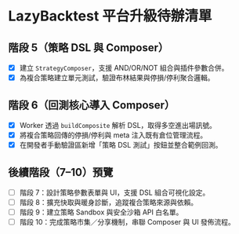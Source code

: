 # LazyBacktest 平台升級待辦清單

## 階段 5（策略 DSL 與 Composer）
- [x] 建立 `StrategyComposer`，支援 AND/OR/NOT 組合與插件參數合併。
- [x] 為複合策略建立單元測試，驗證布林結果與停損/停利聚合邏輯。

## 階段 6（回測核心導入 Composer）
- [x] Worker 透過 `buildComposite` 解析 DSL，取得多空進出場訊號。
- [x] 將複合策略回傳的停損/停利與 meta 注入既有倉位管理流程。
- [x] 在開發者手動驗證區新增「策略 DSL 測試」按鈕並整合範例回測。

## 後續階段（7–10）預覽
- [ ] 階段 7：設計策略參數表單與 UI，支援 DSL 組合可視化設定。
- [ ] 階段 8：擴充快取與暖身診斷，追蹤複合策略來源與依賴。
- [ ] 階段 9：建立策略 Sandbox 與安全沙箱 API 白名單。
- [ ] 階段 10：完成策略市集／分享機制，串聯 Composer 與 UI 發佈流程。
